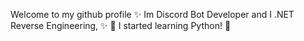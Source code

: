 Welcome to my github profile
✨ Im Discord Bot Developer and I .NET Reverse Engineering, ✨
 🌴 I started learning Python! 🌴

